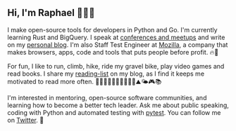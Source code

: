 ## Hi, I'm Raphael 👨🏻‍💻

I make open-source tools for developers in Python and Go. I'm currently
learning Rust and BigQuery. I speak at [conferences and meetups][talks] and
write on my [personal blog][blog]. I'm also Staff Test Engineer at
[Mozilla][mozilla], a company that makes browsers, apps, code and tools that
puts people before profit. 🔥🦊

For fun, I like to run, climb, hike, ride my gravel bike, play video games and
read books. I share my [reading-list][reading-list] on my blog, as I find it
keeps me motivated to read more often.
🏃🏻‍♂️🧗🏻‍♂️🚴🏻‍♂️🌳⛰🌤🎮📚

I'm interested in mentoring, open-source software communities, and learning
how to become a better tech leader. Ask me about public speaking, coding with
Python and automated testing with [pytest][pytest]. You can follow me on
[Twitter][twitter]. 💬

[talks]: https://raphael.codes/talks/
[blog]: https://raphael.codes/blog/
[mozilla]: https://www.mozilla.org
[reading-list]: https://raphael.codes/reading-list/
[pytest]: https://github.com/pytest-dev/pytest
[twitter]: https://twitter.com/hackebrot
